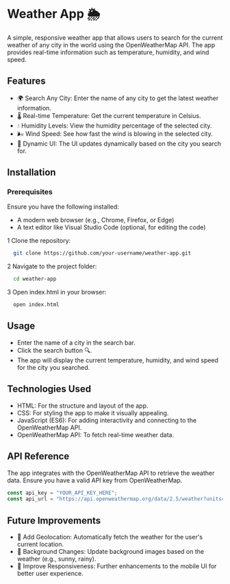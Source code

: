 
# Weather App 🌦️

A simple, responsive weather app that allows users to search for the current weather of any city in the world using the OpenWeatherMap API. The app provides real-time information such as temperature, humidity, and wind speed.



## Features

- 🌍 Search Any City: Enter the name of any city to get the latest weather information.
- 🌡️ Real-time Temperature: Get the current temperature in Celsius.
- 💧 Humidity Levels: View the humidity percentage of the selected city.
- 🌬️ Wind Speed: See how fast the wind is blowing in the selected city.
- 🔄 Dynamic UI: The UI updates dynamically based on the city you search for.


## Installation

### Prerequisites
Ensure you have the following installed:

- A modern web browser (e.g., Chrome, Firefox, or Edge)
- A text editor like Visual Studio Code (optional, for editing the code)

1 Clone the repository:

```bash
  git clone https://github.com/your-username/weather-app.git

```

2 Navigate to the project folder:

```bash
  cd weather-app

```
3 Open index.html in your browser:
```bash
  open index.html
```
## Usage

- Enter the name of a city in the search bar.
- Click the search button 🔍.
- The app will display the current temperature, humidity, and wind speed for the city you searched.



## Technologies Used
- HTML: For the structure and layout of the app.
- CSS: For styling the app to make it visually appealing.
- JavaScript (ES6): For adding interactivity and connecting to the OpenWeatherMap API.
- OpenWeatherMap API: To fetch real-time weather data.


## API Reference

The app integrates with the OpenWeatherMap API to retrieve the weather data. Ensure you have a valid API key from OpenWeatherMap.

```javascript
const api_key = "YOUR_API_KEY_HERE";
const api_url = "https://api.openweathermap.org/data/2.5/weather?units=metric&q=";
```



## Future Improvements
- 📍 Add Geolocation: Automatically fetch the weather for the user's current location.
- 🌄 Background Changes: Update background images based on the weather (e.g., sunny, rainy).
- 📱 Improve Responsiveness: Further enhancements to the mobile UI for better user experience.
